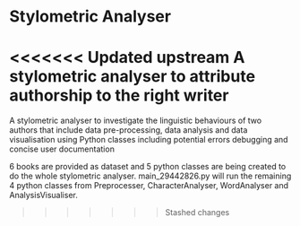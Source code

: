 # Stylometric Analyser
<<<<<<< Updated upstream
  A stylometric analyser to attribute authorship to the right writer
=======

 A stylometric analyser to investigate the linguistic behaviours of two authors that include data pre-processing, data analysis and data visualisation using Python classes including potential errors debugging and concise user documentation
 
 6 books are provided as dataset and 5 python classes are being created to do the whole stylometric analyser. main_29442826.py will run the remaining 4 python classes from Preprocesser, CharacterAnalyser, WordAnalyser and AnalysisVisualiser.
>>>>>>> Stashed changes
